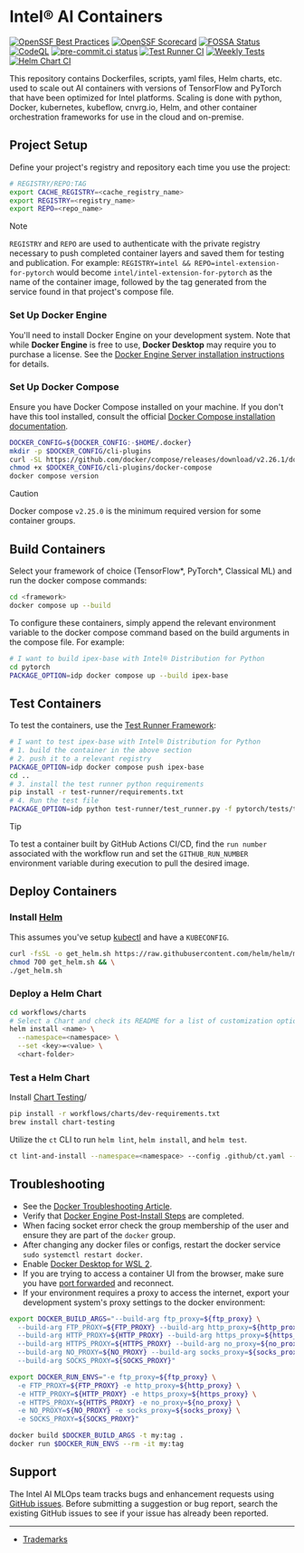 # Intel® AI Containers

[![OpenSSF Best Practices](https://www.bestpractices.dev/projects/8270/badge)](https://www.bestpractices.dev/projects/8270)
[![OpenSSF Scorecard](https://api.securityscorecards.dev/projects/github.com/intel/ai-containers/badge)](https://securityscorecards.dev/viewer/?uri=github.com/intel/ai-containers)
[![FOSSA Status](https://app.fossa.com/api/projects/git%2Bgithub.com%2Fintel%2Fai-containers.svg?type=shield&issueType=license)](https://app.fossa.com/projects/git%2Bgithub.com%2Fintel%2Fai-containers?ref=badge_shield&issueType=license)
[![CodeQL](https://github.com/intel/ai-containers/actions/workflows/github-code-scanning/codeql/badge.svg)](https://github.com/intel/ai-containers/actions/workflows/github-code-scanning/codeql)
[![pre-commit.ci status](https://results.pre-commit.ci/badge/github/intel/ai-containers/main.svg)](https://results.pre-commit.ci/latest/github/intel/ai-containers/main)
[![Test Runner CI](https://github.com/intel/ai-containers/actions/workflows/test-runner-ci.yaml/badge.svg)](https://github.com/intel/ai-containers/actions/workflows/test-runner-ci.yaml)
[![Weekly Tests](https://github.com/intel/ai-containers/actions/workflows/weekly-test.yaml/badge.svg)](https://github.com/intel/ai-containers/actions/workflows/weekly-test.yaml)
[![Helm Chart CI](https://github.com/intel/ai-containers/actions/workflows/chart-ci.yaml/badge.svg)](https://github.com/intel/ai-containers/actions/workflows/chart-ci.yaml)

This repository contains Dockerfiles, scripts, yaml files, Helm charts, etc. used to scale out AI containers with versions of TensorFlow and PyTorch that have been optimized for Intel platforms. Scaling is done with python, Docker, kubernetes, kubeflow, cnvrg.io, Helm, and other container orchestration frameworks for use in the cloud and on-premise.

## Project Setup

Define your project's registry and repository each time you use the project:

```bash
# REGISTRY/REPO:TAG
export CACHE_REGISTRY=<cache_registry_name>
export REGISTRY=<registry_name>
export REPO=<repo_name>
```

> [!NOTE]
> `REGISTRY` and `REPO` are used to authenticate with the private registry necessary to push completed container layers and saved them for testing and publication. For example: `REGISTRY=intel && REPO=intel-extension-for-pytorch` would become `intel/intel-extension-for-pytorch` as the name of the container image, followed by the tag generated from the service found in that project's compose file.

### Set Up Docker Engine

You'll need to install Docker Engine on your development system. Note that while **Docker Engine** is free to use, **Docker Desktop** may require you to purchase a license.  See the [Docker Engine Server installation instructions](https://docs.docker.com/engine/install/#server) for details.

### Set Up Docker Compose

Ensure you have Docker Compose installed on your machine. If you don't have this tool installed, consult the official [Docker Compose installation documentation](https://docs.docker.com/compose/install/linux/#install-the-plugin-manually).

```bash
DOCKER_CONFIG=${DOCKER_CONFIG:-$HOME/.docker}
mkdir -p $DOCKER_CONFIG/cli-plugins
curl -SL https://github.com/docker/compose/releases/download/v2.26.1/docker-compose-linux-x86_64 -o $DOCKER_CONFIG/cli-plugins/docker-compose
chmod +x $DOCKER_CONFIG/cli-plugins/docker-compose
docker compose version
```

> [!CAUTION]
> Docker compose `v2.25.0` is the minimum required version for some container groups.

## Build Containers

Select your framework of choice (TensorFlow*, PyTorch*, Classical ML) and run the docker compose commands:

```bash
cd <framework>
docker compose up --build
```

To configure these containers, simply append the relevant environment variable to the docker compose command based on the build arguments in the compose file. For example:

```bash
# I want to build ipex-base with Intel® Distribution for Python
cd pytorch
PACKAGE_OPTION=idp docker compose up --build ipex-base
```

## Test Containers

To test the containers, use the [Test Runner Framework](https://github.com/intel/ai-containers/tree/main/test-runner):

```bash
# I want to test ipex-base with Intel® Distribution for Python
# 1. build the container in the above section
# 2. push it to a relevant registry
PACKAGE_OPTION=idp docker compose push ipex-base
cd ..
# 3. install the test runner python requirements
pip install -r test-runner/requirements.txt
# 4. Run the test file
PACKAGE_OPTION=idp python test-runner/test_runner.py -f pytorch/tests/tests.yaml
```

> [!TIP]
> To test a container built by GitHub Actions CI/CD, find the `run number` associated with the workflow run and set the `GITHUB_RUN_NUMBER` environment variable during execution to pull the desired image.

## Deploy Containers

### Install [Helm](https://helm.sh/docs/intro/install/)

This assumes you've setup [kubectl](https://kubernetes.io/docs/tasks/tools/#kubectl) and have a `KUBECONFIG`.

```bash
curl -fsSL -o get_helm.sh https://raw.githubusercontent.com/helm/helm/main/scripts/get-helm-3 && \
chmod 700 get_helm.sh && \
./get_helm.sh
```

### Deploy a Helm Chart

```bash
cd workflows/charts
# Select a Chart and check its README for a list of customization options and other steps required.
helm install <name> \
  --namespace=<namespace> \
  --set <key>=<value> \
  <chart-folder>
```

### Test a Helm Chart

Install [Chart Testing](https://github.com/helm/chart-testing)/

```bash
pip install -r workflows/charts/dev-requirements.txt
brew install chart-testing
```

Utilize the `ct` CLI to run `helm lint`, `helm install`, and `helm test`.

```bash
ct lint-and-install --namespace=<namespace> --config .github/ct.yaml --charts workflow/charts/<chart>
```

## Troubleshooting

- See the [Docker Troubleshooting Article](https://docs.docker.com/engine/install/troubleshoot/).
- Verify that [Docker Engine Post-Install Steps](https://docs.docker.com/engine/install/linux-postinstall/) are completed.
- When facing socket error check the group membership of the user and ensure they are part of the `docker` group.
- After changing any docker files or configs, restart the docker service `sudo systemctl restart docker`.
- Enable [Docker Desktop for WSL 2](https://docs.docker.com/desktop/windows/wsl/).
- If you are trying to access a container UI from the browser, make sure you have [port forwarded](https://code.visualstudio.com/docs/remote/ssh#_forwarding-a-port-creating-ssh-tunnel) and reconnect.
- If your environment requires a proxy to access the internet, export your development system's proxy settings to the docker environment:

```bash
export DOCKER_BUILD_ARGS="--build-arg ftp_proxy=${ftp_proxy} \
  --build-arg FTP_PROXY=${FTP_PROXY} --build-arg http_proxy=${http_proxy} \
  --build-arg HTTP_PROXY=${HTTP_PROXY} --build-arg https_proxy=${https_proxy} \
  --build-arg HTTPS_PROXY=${HTTPS_PROXY} --build-arg no_proxy=${no_proxy} \
  --build-arg NO_PROXY=${NO_PROXY} --build-arg socks_proxy=${socks_proxy} \
  --build-arg SOCKS_PROXY=${SOCKS_PROXY}"
```

```bash
export DOCKER_RUN_ENVS="-e ftp_proxy=${ftp_proxy} \
  -e FTP_PROXY=${FTP_PROXY} -e http_proxy=${http_proxy} \
  -e HTTP_PROXY=${HTTP_PROXY} -e https_proxy=${https_proxy} \
  -e HTTPS_PROXY=${HTTPS_PROXY} -e no_proxy=${no_proxy} \
  -e NO_PROXY=${NO_PROXY} -e socks_proxy=${socks_proxy} \
  -e SOCKS_PROXY=${SOCKS_PROXY}"
```

```bash
docker build $DOCKER_BUILD_ARGS -t my:tag .
docker run $DOCKER_RUN_ENVS --rm -it my:tag
```

## Support

The Intel AI MLOps team tracks bugs and enhancement requests using
[GitHub issues](https://github.com/intel/ai-containers/issues). Before submitting a
suggestion or bug report, search the existing GitHub issues to see if your issue has already been reported.

---

- [Trademarks](http://www.intel.com/content/www/us/en/legal/trademarks.html)
